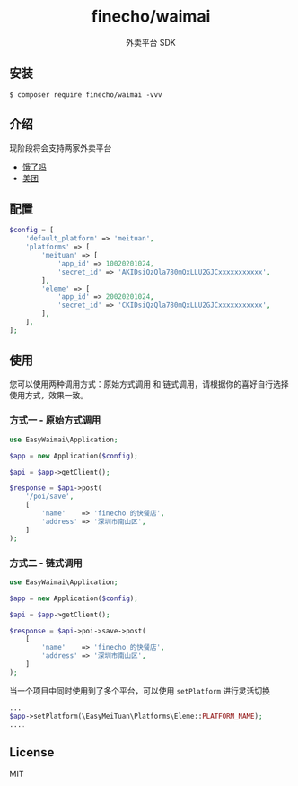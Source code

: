 <h1 align="center"> finecho/waimai </h1>

<p align="center"> 外卖平台 SDK</p>


## 安装

```shell
$ composer require finecho/waimai -vvv
```

## 介绍

现阶段将会支持两家外卖平台

* [饿了吗](https://open.shop.ele.me/openapi/documents/workflow)
* [美团](https://developer.waimai.meituan.com/home/guide/6)

## 配置
```php
$config = [
    'default_platform' => 'meituan',
    'platforms' => [
        'meituan' => [
            'app_id' => 10020201024, 
            'secret_id' => 'AKIDsiQzQla780mQxLLU2GJCxxxxxxxxxxx', 
        ],
        'eleme' => [
            'app_id' => 20020201024, 
            'secret_id' => 'CKIDsiQzQla780mQxLLU2GJCxxxxxxxxxxx', 
        ],
    ],
];
```

## 使用

您可以使用两种调用方式：原始方式调用 和 链式调用，请根据你的喜好自行选择使用方式，效果一致。

### 方式一 - 原始方式调用
```php
use EasyWaimai\Application;

$app = new Application($config);

$api = $app->getClient();

$response = $api->post(
    '/poi/save',
    [
        'name'    => 'finecho 的快餐店',
        'address' => '深圳市南山区',
    ]
);
```

### 方式二 - 链式调用
```php
use EasyWaimai\Application;

$app = new Application($config);

$api = $app->getClient();

$response = $api->poi->save->post(
    [
        'name'    => 'finecho 的快餐店',
        'address' => '深圳市南山区',
    ]
);
```

当一个项目中同时使用到了多个平台，可以使用 `setPlatform` 进行灵活切换
```php
...
$app->setPlatform(\EasyMeiTuan\Platforms\Eleme::PLATFORM_NAME);
....
```

## License

MIT

